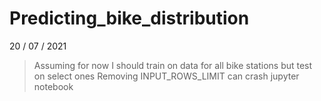 # Predicting_bike_distribution

20 / 07 / 2021

> Assuming for now I should train on data for all bike stations but test on select ones
> Removing INPUT_ROWS_LIMIT can crash jupyter notebook
